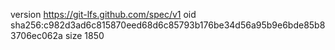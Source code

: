 version https://git-lfs.github.com/spec/v1
oid sha256:c982d3ad6c815870eed68d6c85793b176be34d56a95b9e6bde85b83706ec062a
size 1850
